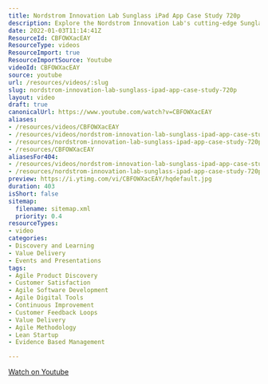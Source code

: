 ```yaml
---
title: Nordstrom Innovation Lab Sunglass iPad App Case Study 720p
description: Explore the Nordstrom Innovation Lab's cutting-edge Sunglass iPad app in this insightful case study, showcasing design and technology in retail.
date: 2022-01-03T11:14:41Z
ResourceId: CBFOWXacEAY
ResourceType: videos
ResourceImport: true
ResourceImportSource: Youtube
videoId: CBFOWXacEAY
source: youtube
url: /resources/videos/:slug
slug: nordstrom-innovation-lab-sunglass-ipad-app-case-study-720p
layout: video
draft: true
canonicalUrl: https://www.youtube.com/watch?v=CBFOWXacEAY
aliases:
- /resources/videos/CBFOWXacEAY
- /resources/videos/nordstrom-innovation-lab-sunglass-ipad-app-case-study-720p
- /resources/nordstrom-innovation-lab-sunglass-ipad-app-case-study-720p
- /resources/CBFOWXacEAY
aliasesFor404:
- /resources/videos/nordstrom-innovation-lab-sunglass-ipad-app-case-study-720p
- /resources/nordstrom-innovation-lab-sunglass-ipad-app-case-study-720p
preview: https://i.ytimg.com/vi/CBFOWXacEAY/hqdefault.jpg
duration: 403
isShort: false
sitemap:
  filename: sitemap.xml
  priority: 0.4
resourceTypes:
- video
categories:
- Discovery and Learning
- Value Delivery
- Events and Presentations
tags:
- Agile Product Discovery
- Customer Satisfaction
- Agile Software Development
- Agile Digital Tools
- Continuous Improvement
- Customer Feedback Loops
- Value Delivery
- Agile Methodology
- Lean Startup
- Evidence Based Management

---
```

 [Watch on Youtube](https://www.youtube.com/watch?v=CBFOWXacEAY)
